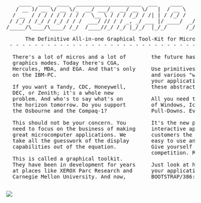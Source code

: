 <pre>
    ____  ____  ____  _____________________  ___    ____        __   _____ ____  _____
   / __ )/ __ \/ __ \/_  __/ ___/_  __/ __ \/   |  / __ \     _/_/  |__  /( __ )/ ___/
  / __  / / / / / / / / /  \__ \ / / / /_/ / /| | / /_/ /   _/_/     /_ &lt;/ __  / __ \ 
 / /_/ / /_/ / /_/ / / /  ___/ // / / _, _/ ___ |/ ____/  _/_/     ___/ / /_/ / /_/ / 
/_____/\____/\____/ /_/  /____//_/ /_/ |_/_/  |_/_/      /_/      /____/\____/\____/  

      The Definitive All-in-one Graphical Tool-Kit for Micros and Terminals.  
 - - - - - - - - - - - - - - - - - - - - - - - - - - - - - - - - - - - - - - - - - - 

  There's a lot of micros and a lot of        the future has arrived.
  graphics modes. Today there's CGA,          
  Hercules, MDA, and EGA. And that's only     Use primitives like buttons, navbars,
  on the IBM-PC.                              and various "widgets" that will control
                                              your application. We handle rendering
  If you want a Tandy, CDC, Honeywell,        these abstractions on screen for you.
  DEC, or Zenith; it's a whole new            
  problem. And who's to say what's on         All you need to think of is terms
  the horizon tomorrow. Do you support        of Windows, Icons, Menus, and
  the Osbourne and the Compaq-1?              Pull-Downs. Even a WIMP can do it (TM).
                                              
  This should not be your concern. You        It's the new paradigm of full-screen
  need to focus on the business of making     interactive applications. Give your
  great microcomputer applications. We        customers the rich interface that are
  take all the guesswork of the display       easy to use and also, easy to create.
  capabilities out of the equation.           Give yourself that one-leg up on your
                                              competition. REPLs are dead.
  This is called a graphical toolkit.         
  They have been in development for years     Just look at how beautiful
  at places like XEROX Parc Research and      your application can look with
  Carnegie Mellon University. And now,        BOOTSTRAP/386:

</pre>

<img src=http://i.imgur.com/CZKrANV.png>
